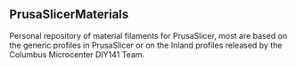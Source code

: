 ## PrusaSlicerMaterials

Personal repository of material filaments for PrusaSlicer, most are based on the
generic profiles in PrusaSlicer or on the Inland profiles released by the
Columbus Microcenter DIY141 Team.
